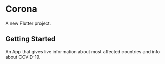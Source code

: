 # Corona

A new Flutter project.

## Getting Started

An App that gives live information about most affected countries and info about COVID-19.